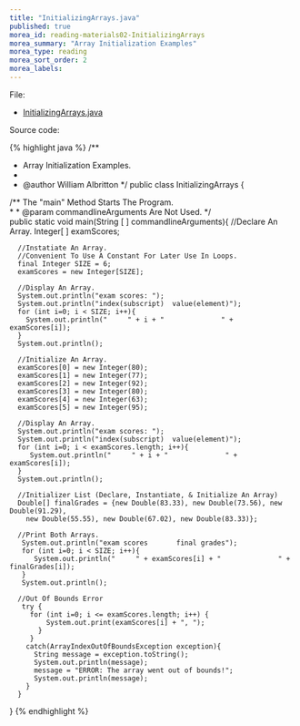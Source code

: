 ```yaml
---
title: "InitializingArrays.java"
published: true
morea_id: reading-materials02-InitializingArrays
morea_summary: "Array Initialization Examples"
morea_type: reading
morea_sort_order: 2
morea_labels:
---
```


File:

  * [InitializingArrays.java](../examples/InitializingArrays.java)

Source code:

{% highlight java %}
/** 
 *  Array Initialization Examples.
 *
 *  @author William Albritton 
 */
public class InitializingArrays {  

   /** The "main" Method Starts The Program.   
    *
    * @param commandlineArguments Are Not Used.
    */                
    public static void main(String [ ] commandlineArguments){
      //Declare An Array.
      Integer[ ] examScores;
      
      //Instatiate An Array.
      //Convenient To Use A Constant For Later Use In Loops.
      final Integer SIZE = 6; 
      examScores = new Integer[SIZE];
      
      //Display An Array.
      System.out.println("exam scores: ");
      System.out.println("index(subscript)  value(element)");
      for (int i=0; i < SIZE; i++){
        System.out.println("     " + i + "              " + examScores[i]);
      }
      System.out.println();
      
      //Initialize An Array.
      examScores[0] = new Integer(80);
      examScores[1] = new Integer(77);
      examScores[2] = new Integer(92);
      examScores[3] = new Integer(80);
      examScores[4] = new Integer(63);
      examScores[5] = new Integer(95);
      
      //Display An Array.
      System.out.println("exam scores: ");
      System.out.println("index(subscript)  value(element)");
      for (int i=0; i < examScores.length; i++){
         System.out.println("     " + i + "              " + examScores[i]);
      }
      System.out.println();
      
      //Initializer List (Declare, Instantiate, & Initialize An Array)
      Double[] finalGrades = {new Double(83.33), new Double(73.56), new Double(91.29),
        new Double(55.55), new Double(67.02), new Double(83.33)};
      
      //Print Both Arrays.
       System.out.println("exam scores       final grades");
       for (int i=0; i < SIZE; i++){
          System.out.println("     " + examScores[i] + "              " + finalGrades[i]);
       }
       System.out.println();
      
      //Out Of Bounds Error
       try {
         for (int i=0; i <= examScores.length; i++) {
             System.out.print(examScores[i] + ", ");
           }
         }
        catch(ArrayIndexOutOfBoundsException exception){
          String message = exception.toString();
          System.out.println(message);
          message = "ERROR: The array went out of bounds!";
          System.out.println(message);
        }
      }
   }
{% endhighlight %}

